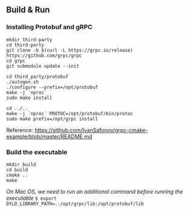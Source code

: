 ## Build & Run

### Installing Protobuf and gRPC

```
mkdir third-party
cd third-party
git clone -b $(curl -L https://grpc.io/release) https://github.com/grpc/grpc
cd grpc
git submodule update --init

cd third_party/protobuf
./autogen.sh
./configure --prefix=/opt/protobuf
make -j `nproc`
sudo make install

cd ../..
make -j `nproc` PROTOC=/opt/protobuf/bin/protoc
sudo make prefix=/opt/grpc install
```
Reference: https://github.com/IvanSafonov/grpc-cmake-example/blob/master/README.md

### Build the executable

```
mkdir build
cd build
cmake ..
make
```
*On Mac OS, we need to run an additional command before running the executable*
`$ export DYLD_LIBRARY_PATH=.:/opt/grpc/lib:/opt/protobuf/lib`

